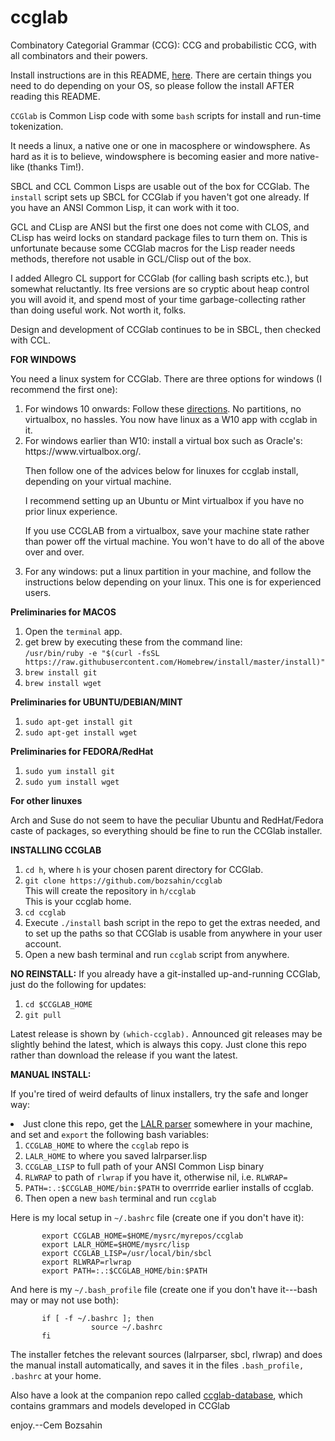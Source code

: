# ccglab
Combinatory Categorial Grammar (CCG): CCG and probabilistic CCG, with all combinators and their powers.

Install instructions are in this README, <a href="#install">here</a>. There are certain things you need to do depending
on your OS, so please follow the install AFTER reading this README.

<code>CCGlab</code> is Common Lisp code with some <code>bash</code> scripts for install and run-time tokenization. 

It needs a linux, a native one or one in macosphere or windowsphere. As hard as it is to believe, windowsphere is becoming easier and more native-like (thanks Tim!).

SBCL and CCL Common Lisps are usable out of the box for CCGlab. The <code>install</code> script sets up SBCL for CCGlab if you haven't got one already. If you have an ANSI Common Lisp, it can work with it too.

GCL and CLisp are ANSI but the first one does not come with CLOS, and CLisp has weird locks on standard package files to turn them on. This is unfortunate because some CCGlab macros
for the Lisp reader needs methods, therefore not usable in GCL/Clisp out of the box.

I added Allegro CL support for CCGlab (for calling bash scripts etc.), but somewhat reluctantly. Its free versions are so cryptic about heap control 
you will avoid it, and spend most of your time garbage-collecting rather than doing useful work. Not worth it, folks.

Design and development of CCGlab continues to be in SBCL, then checked with CCL. 

<b>FOR WINDOWS</b>

You need a linux system for CCGlab. There are three options for windows (I recommend the first one):

<ol>
           <li> For windows 10 onwards: Follow these <a href="docs/windows10-directions.md">directions</a>. No partitions, no virtualbox, no hassles. You now have linux as a W10 app with ccglab in it.
<li> For windows earlier than W10: install a virtual box such as Oracle's: https://www.virtualbox.org/.

Then follow one of the advices below for linuxes for ccglab install, depending on your virtual machine.

I recommend setting up an Ubuntu or Mint virtualbox if you have no prior linux experience.

If you use CCGLAB from a virtualbox, save your machine state rather than power off the virtual machine.
You won't have to do all of the above over and over.

<li>For any windows: put a linux partition in your machine, and follow the instructions below
depending on your linux. This one is for experienced users.
</ol>

<b>Preliminaries for MACOS</b>

<ol>
<li> Open the <code>terminal</code> app.
<li> get brew by executing these from the command line:
           <br> <code>/usr/bin/ruby -e "$(curl -fsSL https://raw.githubusercontent.com/Homebrew/install/master/install)"</code>
<li> <code>brew install git</code>
<li> <code>brew install wget</code>
</ol>


<b>Preliminaries for UBUNTU/DEBIAN/MINT</b>

<ol>
<li> <code>sudo apt-get install git</code>

<li> <code>sudo apt-get install wget</code>
</ol>


<b>Preliminaries for FEDORA/RedHat</b>


<ol>
<li> <code>sudo yum install git</code>
<li> <code>sudo yum install wget</code>
</ol>

<b>For other linuxes</b>

Arch and Suse do not seem to have the peculiar Ubuntu and RedHat/Fedora caste of packages,
so everything should be fine to run the CCGlab installer.

<a name="install">
           
<B>INSTALLING CCGLAB</B>

<ol>
<li> <code>cd h</code>, where <code>h</code> is your chosen parent directory for CCGlab.
<li> <code>git clone https://github.com/bozsahin/ccglab</code>
<br>This will create the repository in <code>h/ccglab</code>
<br>This is your ccglab home.
<li> <code>cd ccglab</code>
<li> Execute <code>./install</code> bash script in the repo to get the extras needed, and to set up the paths so that CCGlab is usable from anywhere in your user account. <br>
<li> Open a new bash terminal and run <code>ccglab</code> script from anywhere.
</ol>

<b>NO REINSTALL:</b> If you already have a git-installed up-and-running CCGlab, just do the following for updates:

<ol>
<li><code>cd $CCGLAB_HOME</code>
<li><code>git pull</code>
</ol>

Latest release is shown by <code>(which-ccglab).</code> Announced git releases may be slightly behind the latest,
which is always this copy. Just clone this repo rather than download the release if you want the latest.

<B>MANUAL INSTALL:</B>

If you're tired of weird defaults of linux installers, try the safe and longer way:


<li> Just clone this repo, get the <a href="http://web.science.mq.edu.au/~mjohnson/code/lalrparser.lisp">LALR parser</a>
somewhere in your machine, and set and <code>export</code> the following bash variables:
<ol>
<li><code>CCGLAB_HOME</code> to where the <code>ccglab</code> repo is
<li><code>LALR_HOME</code> to where you saved lalrparser.lisp
<li><code>CCGLAB_LISP</code> to full path of your ANSI Common Lisp binary
<li><code>RLWRAP</code> to path of <code>rlwrap</code> if you have it, otherwise nil, i.e. <code>RLWRAP=</code>
<li><code>PATH=:.:$CCGLAB_HOME/bin:$PATH</code> to overrride earlier installs of ccglab.
<li> Then open a new <code>bash</code> terminal and run <code>ccglab</code>
</ol>

Here is my local setup in <code>~/.bashrc</code> file (create one if you don't have it):

           export CCGLAB_HOME=$HOME/mysrc/myrepos/ccglab
           export LALR_HOME=$HOME/mysrc/lisp
           export CCGLAB_LISP=/usr/local/bin/sbcl
           export RLWRAP=rlwrap
           export PATH=:.:$CCGLAB_HOME/bin:$PATH 
           
And here is my <code>~/.bash_profile</code> file (create one if you don't have it---bash may or may not use both):

           if [ -f ~/.bashrc ]; then
                      source ~/.bashrc
           fi

The installer fetches the relevant sources (lalrparser, sbcl, rlwrap) and does the manual install automatically, and saves it in the files <code>.bash_profile, .bashrc</code> at your home.

Also have a look at the companion repo called <a href="https://github.com/bozsahin/ccglab-database">ccglab-database</a>, which contains grammars and models developed in CCGlab

enjoy.--Cem Bozsahin
